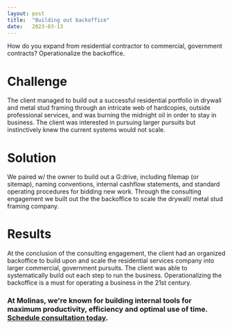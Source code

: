 ```yaml
---
layout: post
title:  "Building out backoffice"
date:   2023-03-13
---
```


<p class="intro"><span class="dropcap">H</span>ow do you expand from residential contractor to commercial, government contracts? Operationalize the backoffice.</p>

# Challenge
The client managed to build out a successful residential portfolio in drywall and metal stud framing through an intricate web of hardcopies, outside professional services, and was burning the midnight oil in order to stay in business. The client was interested in pursuing larger pursuits but instinctively knew the current systems would not scale.

# Solution
We paired w/ the owner to build out a G:drive, including filemap (or sitemap), naming conventions, internal cashflow statements, and standard operating procedures for bidding new work. Through the consulting engagement we built out the the backoffice to scale the drywall/ metal stud framing company.

# Results
At the conclusion of the consulting engagement, the client had an organized backoffice to build upon and scale the residential services company into larger commercial, government pursuits. The client was able to systematically build out each step to run the business. Operationalizing the backoffice is a must for operating a business in the 21st century.

### At Molinas, we're known for building internal tools for maximum productivity, efficiency and optimal use of time. [Schedule consultation today](/contact).
